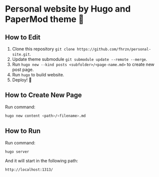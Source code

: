 # Personal website by Hugo and PaperMod theme 🚀

## How to Edit
1. Clone this repository `git clone https://github.com/fhrzn/personal-site.git`.
2. Update theme submodule `git submodule update --remote --merge`.
3. Run `hugo new --kind posts <subfolder>/<page-name.md>` to create new post page.
4. Run `hugo` to build website.
5. Deploy! 🚀


## How to Create New Page
Run command:
```bash
hugo new content <path>/<filename>.md
```

## How to Run
Run command:
```bash
hugo server
```
And it will start in the following path:
```bash
http://localhost:1313/
```